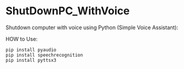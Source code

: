 # ShutDownPC_WithVoice
   Shutdown computer with voice using Python (Simple Voice Assistant):
   
   HOW to Use:
   
    pip install pyaudio
    pip install speechrecognition
    pip install pyttsx3
